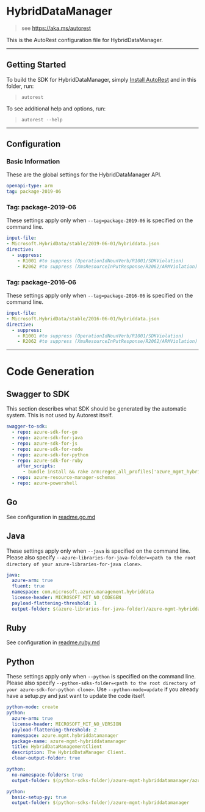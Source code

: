 # HybridDataManager

> see https://aka.ms/autorest

This is the AutoRest configuration file for HybridDataManager.



---
## Getting Started
To build the SDK for HybridDataManager, simply [Install AutoRest](https://aka.ms/autorest/install) and in this folder, run:

> `autorest`

To see additional help and options, run:

> `autorest --help`
---

## Configuration



### Basic Information
These are the global settings for the HybridDataManager API.

``` yaml
openapi-type: arm
tag: package-2019-06
```


### Tag: package-2019-06

These settings apply only when `--tag=package-2019-06` is specified on the command line.

``` yaml $(tag) == 'package-2019-06'
input-file:
- Microsoft.HybridData/stable/2019-06-01/hybriddata.json
directive:
  - suppress:
    - R1001 #to suppress (OperationIdNounVerb/R1001/SDKViolation)
    - R2062 #to suppress (XmsResourceInPutResponse/R2062/ARMViolation)
```

### Tag: package-2016-06

These settings apply only when `--tag=package-2016-06` is specified on the command line.

``` yaml $(tag) == 'package-2016-06'
input-file:
- Microsoft.HybridData/stable/2016-06-01/hybriddata.json
directive:
  - suppress:
    - R1001 #to suppress (OperationIdNounVerb/R1001/SDKViolation)
    - R2062 #to suppress (XmsResourceInPutResponse/R2062/ARMViolation)
```

---
# Code Generation


## Swagger to SDK

This section describes what SDK should be generated by the automatic system.
This is not used by Autorest itself.

``` yaml $(swagger-to-sdk)
swagger-to-sdk:
  - repo: azure-sdk-for-go
  - repo: azure-sdk-for-java
  - repo: azure-sdk-for-js
  - repo: azure-sdk-for-node
  - repo: azure-sdk-for-python
  - repo: azure-sdk-for-ruby
    after_scripts:
      - bundle install && rake arm:regen_all_profiles['azure_mgmt_hybriddatamanager']
  - repo: azure-resource-manager-schemas
  - repo: azure-powershell
```


## Go

See configuration in [readme.go.md](./readme.go.md)

## Java

These settings apply only when `--java` is specified on the command line.
Please also specify `--azure-libraries-for-java-folder=<path to the root directory of your azure-libraries-for-java clone>`.

``` yaml $(java)
java:
  azure-arm: true
  fluent: true
  namespace: com.microsoft.azure.management.hybriddata
  license-header: MICROSOFT_MIT_NO_CODEGEN
  payload-flattening-threshold: 1
  output-folder: $(azure-libraries-for-java-folder)/azure-mgmt-hybriddatamanager
```
## Ruby

See configuration in [readme.ruby.md](./readme.ruby.md)

## Python

These settings apply only when `--python` is specified on the command line.
Please also specify `--python-sdks-folder=<path to the root directory of your azure-sdk-for-python clone>`.
Use `--python-mode=update` if you already have a setup.py and just want to update the code itself.

``` yaml $(python)
python-mode: create
python:
  azure-arm: true
  license-header: MICROSOFT_MIT_NO_VERSION
  payload-flattening-threshold: 2
  namespace: azure.mgmt.hybriddatamanager
  package-name: azure-mgmt-hybriddatamanager
  title: HybridDataManagementClient
  description: The HybridDataManager Client.
  clear-output-folder: true
```
``` yaml $(python) && $(python-mode) == 'update'
python:
  no-namespace-folders: true
  output-folder: $(python-sdks-folder)/azure-mgmt-hybriddatamanager/azure/mgmt/hybriddatamanager
```
``` yaml $(python) && $(python-mode) == 'create'
python:
  basic-setup-py: true
  output-folder: $(python-sdks-folder)/azure-mgmt-hybriddatamanager
```



